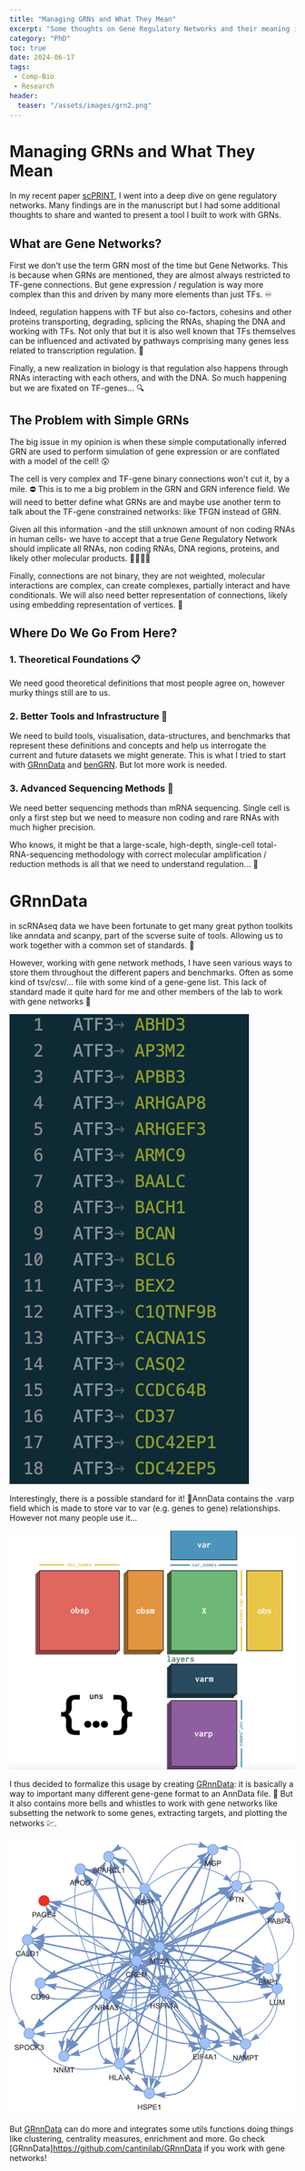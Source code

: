 ```yaml
---
title: "Managing GRNs and What They Mean"
excerpt: "Some thoughts on Gene Regulatory Networks and their meaning in biology"
category: "PhD"
toc: true
date: 2024-06-17
tags:
 - Comp-Bio
 - Research
header:
  teaser: "/assets/images/grn2.png"
---
```


# Managing GRNs and What They Mean

In my recent paper [scPRINT](https://www.biorxiv.org/content/10.1101/2024.07.29.605556v1), I went into a deep dive on gene regulatory networks. Many findings are in the manuscript but I had some additional thoughts to share and wanted to present a tool I built to work with GRNs.

## What are Gene Networks?

First we don't use the term GRN most of the time but Gene Networks. This is because when GRNs are mentioned, they are almost always restricted to TF-gene connections. But gene expression / regulation is way more complex than this and driven by many more elements than just TFs. ♾️

Indeed, regulation happens with TF but also co-factors, cohesins and other proteins transporting, degrading, splicing the RNAs, shaping the DNA and working with TFs. Not only that but it is also well known that TFs themselves can be influenced and activated by pathways comprising many genes less related to transcription regulation. 🦠

Finally, a new realization in biology is that regulation also happens through RNAs interacting with each others, and with the DNA. So much happening but we are fixated on TF-genes... 🔍

## The Problem with Simple GRNs

The big issue in my opinion is when these simple computationally inferred GRN are used to perform simulation of gene expression or are conflated with a model of the cell! 😲

The cell is very complex and TF-gene binary connections won't cut it, by a mile. ⛔ This is to me a big problem in the GRN and GRN inference field. We will need to better define what GRNs are and maybe use another term to talk about the TF-gene constrained networks: like TFGN instead of GRN.

Given all this information -and the still unknown amount of non coding RNAs in human cells- we have to accept that a true Gene Regulatory Network should implicate all RNAs, non coding RNAs, DNA regions, proteins, and likely other molecular products. 👩‍👩‍👧‍👦

Finally, connections are not binary, they are not weighted, molecular interactions are complex, can create complexes, partially interact and have conditionals. We will also need better representation of connections, likely using embedding representation of vertices. 🔀

## Where Do We Go From Here?

### 1. Theoretical Foundations 📋
We need good theoretical definitions that most people agree on, however murky things still are to us.

### 2. Better Tools and Infrastructure 🧰
We need to build tools, visualisation, data-structures, and benchmarks that represent these definitions and concepts and help us interrogate the current and future datasets we might generate. This is what I tried to start with [GRnnData](https://github.com/cantinilab/GRnnData) and [benGRN](https://github.com/jkobject/benGRN). But lot more work is needed.

### 3. Advanced Sequencing Methods 📏
We need better sequencing methods than mRNA sequencing. Single cell is only a first step but we need to measure non coding and rare RNAs with much higher precision.

Who knows, it might be that a large-scale, high-depth, single-cell total-RNA-sequencing methodology with correct molecular amplification / reduction methods is all that we need to understand regulation... 🤔

# GRnnData

in scRNAseq data we have been fortunate to get many great python toolkits like anndata and scanpy, part of the scverse suite of tools. Allowing us to work together with a common set of standards. 📜

However, working with gene network methods, I have seen various ways to store them throughout the different papers and benchmarks. Often as some kind of tsv/csv/… file with some kind of a gene-gene list. This lack of standard made it quite hard for me and other members of the lab to work with gene networks 🙉

![](/assets/images/grn1.png)

Interestingly, there is a possible standard for it! 🎉AnnData contains the .varp field which is made to store var to var (e.g. genes to gene) relationships. However not many people use it…

![](/assets/images/anndata.png)

I thus decided to formalize this usage by creating [GRnnData](https://github.com/cantinilab/GRnnData): it is basically a way to important many different gene-gene format to an AnnData file. 💁 But it also contains more bells and whistles to work with gene networks like subsetting the network to some genes, extracting targets, and plotting the networks 💹.

![](/assets/images/grn2.png)

But [GRnnData](https://github.com/cantinilab/GRnnData) can do more and integrates some utils functions doing things like clustering, centrality measures, enrichment and more. Go check [GRnnData]https://github.com/cantinilab/GRnnData if you work with gene networks! 